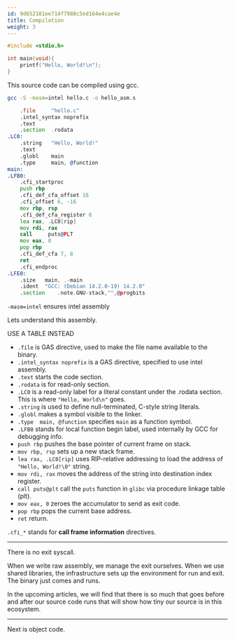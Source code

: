 ```yaml
---
id: 9d652181ee714f7988c5ed164e4cae4e
title: Compilation
weight: 3
---
```


```c {filename=main.c}
#include <stdio.h>

int main(void){
    printf("Hello, World!\n");
}
```

This source code can be compiled using gcc.
```bash
gcc -S -masm=intel hello.c -o hello_asm.s
```

```asm
    .file     "hello.c"
    .intel_syntax noprefix
    .text
    .section  .rodata
.LC0:
    .string   "Hello, World!"
    .text
    .globl    main
    .type     main, @function
main:
.LFB0:
    .cfi_startproc
    push rbp
    .cfi_def_cfa_offset 16
    .cfi_offset 6, -16
    mov	rbp, rsp
    .cfi_def_cfa_register 6
    lea	rax, .LC0[rip]
    mov	rdi, rax
    call     puts@PLT
    mov eax, 0
    pop	rbp
    .cfi_def_cfa 7, 8
    ret
    .cfi_endproc
.LFE0:
    .size	main, .-main
    .ident	"GCC: (Debian 14.2.0-19) 14.2.0"
    .section	.note.GNU-stack,"",@progbits
```

`-masm=intel` ensures intel assembly

Lets understand this assembly.

USE A TABLE INSTEAD

  - `.file` is GAS directive, used to make the file name available to the binary.
  - `.intel_syntax noprefix` is a GAS directive, specified to use intel assembly.
  - `.text` starts the code section.
  - `.rodata` is for read-only section.
  - `.LC0` is a read-only label for a literal constant under the .rodata section. This is where `"Hello, World\n"` goes.
  - `.string` is used to define null-terminated, C-style string literals.
  - `.globl` makes a symbol visible to the linker.
  - `.type  main, @function` specifies `main` as a function symbol.
  - `.LFB0` stands for local function begin label, used internally by GCC for debugging info.
  - `push rbp` pushes the base pointer of current frame on stack.
  - `mov rbp, rsp` sets up a new stack frame.
  - `lea rax, .LC0[rip]` uses RIP-relative addressing to load the address of `"Hello, World!\0"` string.
  - `mov rdi, rax` moves the address of the string into destination index register.
  - `call puts@plt` call the `puts` function in `glibc` via procedure linkage table (plt).
  - `mov eax, 0` zeroes the accumulator to send as exit code.
  - `pop rbp` pops the current base address.
  - `ret` return.

`.cfi_*` stands for **call frame information** directives.

***

There is no exit syscall.

When we write raw assembly, we manage the exit ourselves. When we use shared libraries, the infrastructure sets up the environment for run and exit. The binary just comes and runs.

In the upcoming articles, we will find that there is so much that goes before and after our source code runs that will show how tiny our source is in this ecosystem.

***

Next is object code.